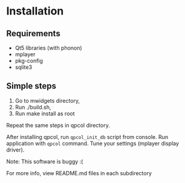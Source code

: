 # Installation #

## Requirements ##

* Qt5 libraries (with phonon)
* mplayer
* pkg-config
* sqlite3

## Simple steps ##

1. Go to mwidgets directory, 
2. Run ./build.sh, 
3. Run make install as root

Repeat the same steps in qpcol directory.

After installing qpcol, run ```qpcol_init_db``` script from console.
Run application with ```qpcol``` command. Tune your settings (mplayer display driver).

Note:
This software is buggy :(

For more info, view README.md files in each subdirectory
